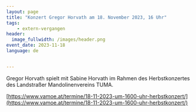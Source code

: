 ```yaml
---
layout: page
title: "Konzert Gregor Horvath am 18. November 2023, 16 Uhr"
tags:
    - extern-vergangen
header:
  image_fullwidth: /images/header.png
event_date: 2023-11-18
language: de


---
```


Gregor Horvath spielt mit Sabine Horvath im Rahmen des Herbstkonzertes des
Landstraßer Mandolinenvereins TUMA. 

[https://www.vamoe.at/termine/18-11-2023-um-1600-uhr-herbstkonzert/](https://www.vamoe.at/termine/18-11-2023-um-1600-uhr-herbstkonzert/)

